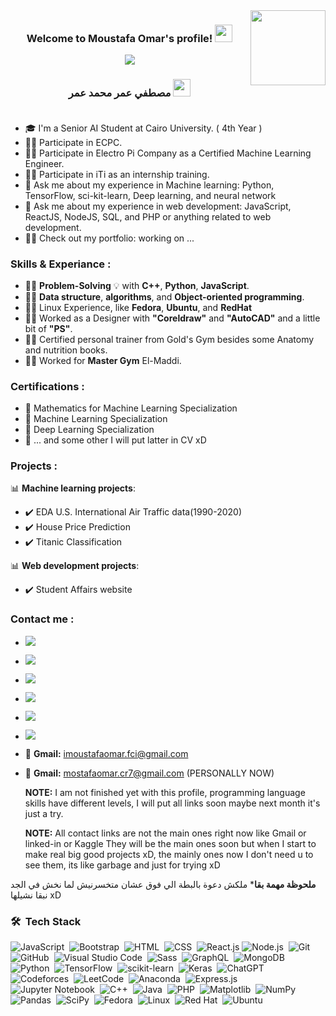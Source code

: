 
<img width="120" align="right" src="https://media.tenor.com/AQecc2g8uuAAAAAC/duck-dance.gif">


<h3 align="center">
  Welcome to Moustafa Omar's profile!
  
  
  <img src="https://media.giphy.com/media/hvRJCLFzcasrR4ia7z/giphy.gif" width="28">
</h3>


<!-- Typing SVG by DenverCoder1 - https://github.com/DenverCoder1/readme-typing-svg -->
<p align="center">
  <a href="https://github.com/DenverCoder1/readme-typing-svg"><img src="https://readme-typing-svg.herokuapp.com/?lines=Machine%20Learning%20Engineer;Full-stack%20web%20developer;&font=Fira%20Code&center=true&width=440&height=45&color=f75c7e&vCenter=true&size=22"></a>
</p> 
<h3 align="center">
  مصطفي عمر محمد عمر
  
  <img src="https://media.giphy.com/media/hvRJCLFzcasrR4ia7z/giphy.gif" width="28">
  <br/><br/>
</h3>

- 🎓 I'm a Senior AI Student at Cairo University. ( 4th Year )
- 👨‍💻 Participate in ECPC.
- 👨‍💻 Participate in Electro Pi Company as a Certified Machine Learning Engineer.
- 👨‍💻 Participate in iTi as an internship training.
- 💬 Ask me about my experience in Machine learning: Python, TensorFlow, sci-kit-learn, Deep learning, and neural network
- 💬 Ask me about my experience in web development: JavaScript, ReactJS, NodeJS, SQL, and PHP or anything related to web development.
- 👨‍💻 Check out my portfolio: working on ...


### Skills & Experiance :
- 👨‍💻 **Problem-Solving** 💡 with **C++**, **Python**, **JavaScript**.
- 👨‍💻 **Data structure**, **algorithms**, and **Object-oriented programming**.
- 👨‍💻 Linux Experience, like **Fedora**, **Ubuntu**, and **RedHat**
- 👨‍💻 Worked as a Designer with **"Coreldraw"** and **"AutoCAD"** and a little bit of **"PS"**.
- 👨‍💻 Certified personal trainer from Gold's Gym besides some Anatomy and nutrition books.
- 👨‍💻 Worked for **Master Gym** El-Maddi.
  


### Certifications :
  - 🥇 Mathematics for Machine Learning Specialization
  - 🥇 Machine Learning Specialization
  - 🥇 Deep Learning Specialization
  - 🥇 ... and some other I will put latter in CV xD

### Projects :
📊 **Machine learning projects**:
   - ✔️ EDA U.S. International Air Traffic data(1990-2020)
   - ✔️ House Price Prediction
   - ✔️ Titanic Classification
     
📊 **Web development projects**:
   - ✔️ Student Affairs website


### Contact me :

- [<img src="https://img.shields.io/badge/LinkedIn-grey?style=flat&logo=linkedin"  />](https://www.linkedin.com/in/mostafa-omar-178950249/)
- [<img src="https://img.shields.io/badge/Twitter-grey?style=flat&logo=twitter"  />](https://twitter.com/MostafaOmar287)
- [<img src="https://img.shields.io/badge/Kaggle-grey?style=flat&logo=kaggle"  />](https://www.kaggle.com/moustafaomarmohammed)
- [<img src="https://img.shields.io/badge/Telegram-grey?style=flat&logo=telegram"  />](https://t.me/ipMoustapha)
- [<img src="https://img.shields.io/badge/Facebook-grey?style=flat&logo=facebook"  />](https://www.facebook.com/mustafa.omar.988)
- [<img src="https://img.shields.io/badge/instagram-grey?style=flat&logo=instagram"  />](https://www.instagram.com/imoustafaomar/)

- 📧 **Gmail:** imoustafaomar.fci@gmail.com
- 📧 **Gmail:** mostafaomar.cr7@gmail.com   (PERSONALLY NOW)

  

  **NOTE:** I am not finished yet with this profile, programming language skills have different levels, I will put all links soon maybe next month it's just a try.
  
  **NOTE:** All contact links are not the main ones right now like Gmail or linked-in or Kaggle They will be the main ones soon but when I start to make real big good projects xD,
  the mainly ones now I don't need u to see them, its like garbage and just for trying xD


**ملحوظة مهمة بقا*** ملكش دعوة بالبطة الي فوق عشان متخسرنيش لما نخش في الجد نبقا نشيلها xD
### 🛠 &nbsp;Tech Stack
![JavaScript](https://img.shields.io/badge/-JavaScript-05122A?style=flat&logo=javascript)&nbsp;
![Bootstrap](https://img.shields.io/badge/-Bootstrap-05122A?style=flat&logo=bootstrap&logoColor=563D7C)&nbsp;
![HTML](https://img.shields.io/badge/-HTML-05122A?style=flat&logo=HTML5)&nbsp;
![CSS](https://img.shields.io/badge/-CSS-05122A?style=flat&logo=CSS3&logoColor=1572B6)&nbsp;
![React.js](https://img.shields.io/badge/-React-05122A?style=flat&logo=react)
![Node.js](https://img.shields.io/badge/-Node.js-05122A?style=flat&logo=node.js&logoColor=339933)&nbsp;
![Git](https://img.shields.io/badge/-Git-05122A?style=flat&logo=git)&nbsp;
![GitHub](https://img.shields.io/badge/-GitHub-05122A?style=flat&logo=github)&nbsp;
![Visual Studio Code](https://img.shields.io/badge/-Visual%20Studio%20Code-05122A?style=flat&logo=visual-studio-code&logoColor=007ACC)&nbsp;
![Sass](https://img.shields.io/badge/-Sass-05122A?style=flat&logo=sass)&nbsp;
![GraphQL](https://img.shields.io/badge/-GraphQL-05122A?style=flat&logo=GraphQL)&nbsp;
![MongoDB](https://img.shields.io/badge/-MongoDB-05122A?style=flat&logo=MongoDB)&nbsp;
![Python](https://img.shields.io/badge/-Python%20-05122A?style=flat&logo=python)&nbsp;
![TensorFlow](https://img.shields.io/badge/-tensorflow%20-05122A?style=flat&logo=tensorflow)&nbsp;
![scikit-learn](https://img.shields.io/badge/-scikitlearn%20-05122A?style=flat&logo=scikit-learn)&nbsp;
![Keras](https://img.shields.io/badge/-Keras%20-05122A?style=flat&logo=Keras&logoColor=red)&nbsp;
![ChatGPT](https://img.shields.io/badge/-chatGPT%20-05122A?style=flat&logo=openai)&nbsp;
![Codeforces](https://img.shields.io/badge/-Codeforces%20-05122A?style=flat&logo=Codeforces)&nbsp;
![LeetCode](https://img.shields.io/badge/-LeetCode%20-05122A?style=flat&logo=LeetCode)&nbsp;
![Anaconda](https://img.shields.io/badge/-Anaconda%20-05122A?style=flat&logo=Anaconda)&nbsp;
![Express.js](https://img.shields.io/badge/-express.js%20-05122A?style=flat&logo=express)&nbsp;
![Jupyter Notebook](https://img.shields.io/badge/-jupyter%20-05122A?style=flat&logo=jupyter)&nbsp;
![C++](https://img.shields.io/badge/-c++%20-05122A?style=flat&logo=c%2B%2B)&nbsp;
![Java](https://img.shields.io/badge/-java%20-05122A?style=flat&logo=openjdk)&nbsp;
![PHP](https://img.shields.io/badge/-php-05122A?style=flat&logo=php)&nbsp;
![Matplotlib](https://img.shields.io/badge/-Matplotlib-05122A?style=flat&logo=Matplotlib)&nbsp;
![NumPy](https://img.shields.io/badge/numpy-05122A?style=flat&logo=numpy)&nbsp;
![Pandas](https://img.shields.io/badge/pandas-05122A?style=flat&logo=pandas)&nbsp;
![SciPy](https://img.shields.io/badge/-SciPy-05122A?style=flat&logo=scipy)&nbsp;
![Fedora](https://img.shields.io/badge/-Fedora-05122A?style=flat&logo=fedora)&nbsp;
![Linux](https://img.shields.io/badge/-Linux-05122A?style=flat&logo=linux)&nbsp;
![Red Hat](https://img.shields.io/badge/-Red%20Hat-05122A?style=flat&logo=redhat&logoColor=red)&nbsp;
![Ubuntu](https://img.shields.io/badge/-Ubuntu-05122A?style=flat&logo=Ubuntu)&nbsp;












